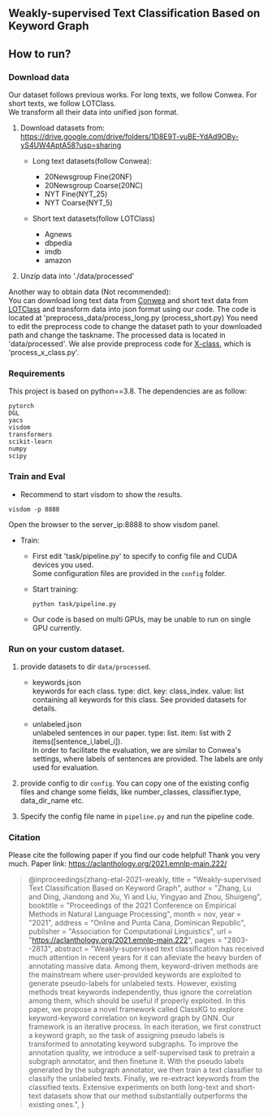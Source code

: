 ## Weakly-supervised Text Classification Based on Keyword Graph

## How to run?

### Download data
Our dataset follows previous works. For long texts, we follow Conwea. For short texts, we follow LOTClass.   
We transform all their data into unified json format.    
1. Download datasets from:
https://drive.google.com/drive/folders/1D8E9T-vuBE-YdAd9OBy-yS4UW4AptA58?usp=sharing    
    * Long text datasets(follow Conwea):
        * 20Newsgroup Fine(20NF)
        * 20Newsgroup Coarse(20NC)
        * NYT Fine(NYT_25)
        * NYT Coarse(NYT_5)
  
    * Short text datasets(follow LOTClass)
        * Agnews
        * dbpedia
        * imdb
        * amazon

2. Unzip data into './data/processed'


Another way to obtain data (Not recommended):   
You can download long text data from [Conwea](https://github.com/dheeraj7596/ConWea/tree/master/data) and short text data from [LOTClass](https://github.com/yumeng5/LOTClass/tree/master/datasets) and transform data into json format using our code.
The  code is located at 'preprocess_data/process_long.py (process_short.py)
You need to edit the preprocess code to change the dataset path to your downloaded path and change the taskname. The processed data is located in 'data/processed'.
We alse provide preprocess code for [X-class](https://arxiv.org/abs/2010.12794), which is 'process_x_class.py'.


### Requirements
This project is based on python==3.8. The dependencies are as follow:
```
pytorch
DGL
yacs
visdom
transformers
scikit-learn
numpy
scipy
```

### Train and Eval
* Recommend to start visdom to show the results.
```
visdom -p 8888
```
Open the browser to the server_ip:8888 to show visdom panel.

* Train:
    * First edit 'task/pipeline.py'  to specify to config file and CUDA devices you used.    
      Some configuration files are provided in the `config` folder.
    * Start training:
      ```
      python task/pipeline.py
      ```

    * Our code is based on multi GPUs, may be unable to run on single GPU currently.

### Run on your custom dataset.
1. provide datasets to dir `data/processed`.
    * keywords.json    
      keywords for each class. type: dict. key: class_index. value: list containing all keywords for this class.
      See provided datasets for details.
      
    * unlabeled.json    
      unlabeled sentences in our paper. type: list. item: list with 2 items([sentence_i,label_i]).    
      In order to facilitate the evaluation, we are similar to Conwea's settings, where labels of sentences are provided.
      The labels are only used for evaluation.
      
2. provide config to dir `config`. You can copy one of the existing config files and change some fields, like number_classes, classifier.type, data_dir_name etc.

3. Specify the config file name in `pipeline.py` and run the pipeline code.

### Citation
Please cite the following paper if you find our code helpful! Thank you very much.  Paper link: https://aclanthology.org/2021.emnlp-main.222/
> @inproceedings{zhang-etal-2021-weakly,
    title = "Weakly-supervised Text Classification Based on Keyword Graph",
    author = "Zhang, Lu  and
      Ding, Jiandong  and
      Xu, Yi  and
      Liu, Yingyao  and
      Zhou, Shuigeng",
    booktitle = "Proceedings of the 2021 Conference on Empirical Methods in Natural Language Processing",
    month = nov,
    year = "2021",
    address = "Online and Punta Cana, Dominican Republic",
    publisher = "Association for Computational Linguistics",
    url = "https://aclanthology.org/2021.emnlp-main.222",
    pages = "2803--2813",
    abstract = "Weakly-supervised text classification has received much attention in recent years for it can alleviate the heavy burden of annotating massive data. Among them, keyword-driven methods are the mainstream where user-provided keywords are exploited to generate pseudo-labels for unlabeled texts. However, existing methods treat keywords independently, thus ignore the correlation among them, which should be useful if properly exploited. In this paper, we propose a novel framework called ClassKG to explore keyword-keyword correlation on keyword graph by GNN. Our framework is an iterative process. In each iteration, we first construct a keyword graph, so the task of assigning pseudo labels is transformed to annotating keyword subgraphs. To improve the annotation quality, we introduce a self-supervised task to pretrain a subgraph annotator, and then finetune it. With the pseudo labels generated by the subgraph annotator, we then train a text classifier to classify the unlabeled texts. Finally, we re-extract keywords from the classified texts. Extensive experiments on both long-text and short-text datasets show that our method substantially outperforms the existing ones.",
}
> 
      
